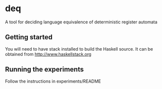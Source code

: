 # deq
A tool for deciding language equivalence of deterministic register automata

## Getting started
You will need to have stack installed to build the Haskell source.  It can be obtained from http://www.haskellstack.org

## Running the experiments
Follow the instructions in experiments/README

